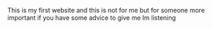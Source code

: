 This is my first website and this is not for me but for someone more important if you have some advice to give me
Im listening


